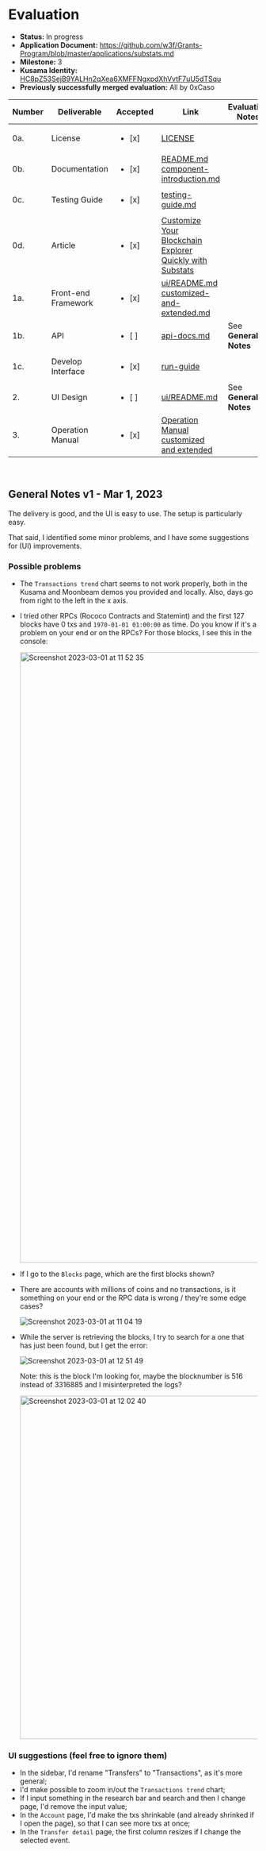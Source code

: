 # Evaluation

- **Status:** In progress
- **Application Document:** https://github.com/w3f/Grants-Program/blob/master/applications/substats.md
- **Milestone:** 3
- **Kusama Identity:** [HC8pZ53SejB9YALHn2qXea6XMFFNgxpdXhVvtF7uU5dTSqu](https://kusama.subscan.io/account/HC8pZ53SejB9YALHn2qXea6XMFFNgxpdXhVvtF7uU5dTSqu)
- **Previously successfully merged evaluation:** All by 0xCaso

| Number | Deliverable | Accepted | Link | Evaluation Notes |
| ------ | ----------- | -------- | ---- |----------------- |
| 0a. | License | <ul><li>[x] </li></ul> | [LICENSE](https://github.com/CESSProject/substats/blob/7258ab4c2374d709ce0e65c14c1befe85e8bfaf9/LICENSE) |  |
| 0b. | Documentation | <ul><li>[x] </li></ul> | [README.md](https://github.com/CESSProject/substats/blob/7258ab4c2374d709ce0e65c14c1befe85e8bfaf9/README.md) <br /> [component-introduction.md](https://github.com/CESSProject/substats/blob/7258ab4c2374d709ce0e65c14c1befe85e8bfaf9/documents/component-introduction.md) |  |
| 0c. | Testing Guide | <ul><li>[x] </li></ul> | [testing-guide.md](https://github.com/CESSProject/substats/blob/7258ab4c2374d709ce0e65c14c1befe85e8bfaf9/documents/testing-guide.md) |  |
| 0d. | Article | <ul><li>[x] </li></ul> | [Customize Your Blockchain Explorer Quickly with Substats](https://medium.com/@CESS_LAB/customize-your-blockchain-explorer-quickly-with-substats-ae7880eb14d1) |  |
| 1a. | Front-end Framework | <ul><li>[x] </li></ul> | [ui/README.md](https://github.com/CESSProject/substats/blob/7258ab4c2374d709ce0e65c14c1befe85e8bfaf9/ui/README.md) <br />  [customized-and-extended.md](https://github.com/CESSProject/substats/blob/7258ab4c2374d709ce0e65c14c1befe85e8bfaf9/documents/customized-and-extended.md) |  |
| 1b. | API | <ul><li>[ ] </li></ul> | [api-docs.md](https://github.com/CESSProject/substats/blob/7258ab4c2374d709ce0e65c14c1befe85e8bfaf9/documents/api-docs.md) | See **General Notes** |
| 1c. | Develop Interface | <ul><li>[x] </li></ul> | [run-guide](https://github.com/CESSProject/substats/tree/7258ab4c2374d709ce0e65c14c1befe85e8bfaf9#5-run-guide) |  |
| 2. | UI Design | <ul><li>[ ] </li></ul> | [ui/README.md](https://github.com/CESSProject/substats/blob/7258ab4c2374d709ce0e65c14c1befe85e8bfaf9/ui/README.md) | See **General Notes** |
| 3. | Operation Manual | <ul><li>[x] </li></ul> | [Operation Manual](https://github.com/CESSProject/substats/blob/7258ab4c2374d709ce0e65c14c1befe85e8bfaf9/README.md)  <br />  [customized and extended](https://github.com/CESSProject/substats/blob/7258ab4c2374d709ce0e65c14c1befe85e8bfaf9/documents/customized-and-extended.md) |  |
<br/>

## General Notes v1 - Mar 1, 2023
The delivery is good, and the UI is easy to use. The setup is particularly easy.

That said, I identified some minor problems, and I have some suggestions for (UI) improvements.

### Possible problems
- The `Transactions trend` chart seems to not work properly, both in the Kusama and Moonbeam demos you provided and locally. Also, days go from right to the left in the x axis.
- I tried other RPCs (Rococo Contracts and Statemint) and the first 127 blocks have 0 txs and `1970-01-01 01:00:00` as time. Do you know if it's a problem on your end or on the RPCs? For those blocks, I see this in the console:

  <img width="1230" alt="Screenshot 2023-03-01 at 11 52 35" src="https://user-images.githubusercontent.com/22419450/222134266-aa61ef22-8611-4159-bec2-89dede7a9c0f.png"/>

- If I go to the `Blocks` page, which are the first blocks shown?
- There are accounts with millions of coins and no transactions, is it something on your end or the RPC data is wrong / they're some edge cases?

  ![Screenshot 2023-03-01 at 11 04 19](https://user-images.githubusercontent.com/22419450/222134147-61039c49-c130-4316-b9a1-d152a235a678.png)

- While the server is retrieving the blocks, I try to search for a one that has just been found, but I get the error:

  ![Screenshot 2023-03-01 at 12 51 49](https://user-images.githubusercontent.com/22419450/222133475-86fce356-796a-4969-869c-0d54f58895f7.png)
  
  Note: this is the block I'm looking for, maybe the blocknumber is 516 instead of 3316885 and I misinterpreted the logs?
  
  <img width="692" alt="Screenshot 2023-03-01 at 12 02 40" src="https://user-images.githubusercontent.com/22419450/222134060-5fabdff0-3fd8-41f3-aee7-1c1c13e73dad.png"/>




### UI suggestions (feel free to ignore them)
- In the sidebar, I'd rename "Transfers" to "Transactions", as it's more general;
- I'd make possible to zoom in/out the `Transactions trend` chart;
- If I input something in the research bar and search and then I change page, I'd remove the input value;
- In the `Account` page, I'd make the txs shrinkable (and already shrinked if I open the page), so that I can see more txs at once;
- In the `Transfer detail` page, the first column resizes if I change the selected event.
